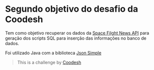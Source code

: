 # Segundo objetivo do desafio da Coodesh
Tem como objetivo recuperar os dados da [Space Filght News API](https://www.spaceflightnewsapi.net/) para geração dos scripts SQL para inserção das informações no banco de dados.

Foi utilizado Java com a biblioteca [Json Simple](https://mvnrepository.com/artifact/com.googlecode.json-simple/json-simple)

>  This is a challenge by [Coodesh](https://coodesh.com/)
